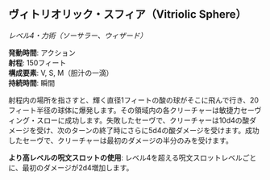 ## ヴィトリオリック・スフィア（Vitriolic Sphere）
*レベル4・力術（ソーサラー、ウィザード）*

**発動時間**: アクション  
**射程**: 150フィート  
**構成要素**: V, S, M（胆汁の一滴）  
**持続時間**: 瞬間

射程内の場所を指さすと、輝く直径1フィートの酸の球がそこに飛んで行き、20フィート半径の球体に爆発します。その領域内の各クリーチャーは敏捷力セーヴィング・スローに成功します。失敗したセーヴで、クリーチャーは10d4の酸ダメージを受け、次のターンの終了時にさらに5d4の酸ダメージを受けます。成功したセーヴで、クリーチャーは最初のダメージの半分のみを受けます。

**より高レベルの呪文スロットの使用**: レベル4を超える呪文スロットレベルごとに、最初のダメージが2d4増加します。